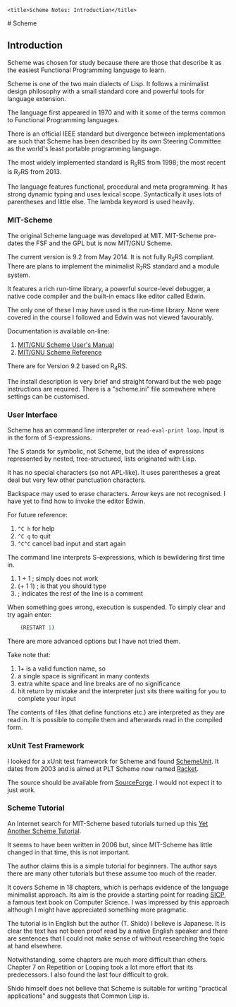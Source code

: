 <!DOCTYPE html>
<html lang="en-GB">
    <!-- scheme notes by NewForester is licensed under a Creative Commons Attribution-ShareAlike 4.0 International Licence. -->
<head>
    <meta charset="UTF-8" />
    <meta name="description" content="Notes on the Scheme programming language made while learning a bit about Functional Programming" />
    <meta name="keywords" content="Scheme" />
    <meta name="author" content="NewForester" />
    <meta name="viewport" content="width=device-width, initial-scale=1.0" />
    <link rel="stylesheet" href="../styles/style-sheet.css" />

    <title>Scheme Notes: Introduction</title>
</head>

<body>
# Scheme

## Introduction

Scheme was chosen for study because there are those that describe it as the easiest Functional Programming language to learn.

Scheme is one of the two main dialects of Lisp.
It follows a minimalist design philosophy with a small standard core and powerful tools for language extension.

The language first appeared in 1970 and with it some of the terms common to Functional Programming languages.

There is an official IEEE standard but divergence between implementations are such that Scheme has been described by its own Steering Committee
as the world's least portable programming language.

The most widely implemented standard is R<sub>5</sub>RS from 1998;  the most recent is R<sub>7</sub>RS from 2013.

The language features functional, procedural and meta programming.
It has strong dynamic typing and uses lexical scope.
Syntactically it uses lots of parentheses and little else.
The lambda keyword is used heavily.


### MIT-Scheme

The original Scheme language was developed at MIT.
MIT-Scheme pre-dates the FSF and the GPL but is now MIT/GNU Scheme.

The current version is 9.2 from May 2014.
It is not fully R<sub>5</sub>RS compliant.
There are plans to implement the minimalist R<sub>7</sub>RS standard and a module system.

It features a rich run-time library, a powerful source-level debugger, a native code compiler and the built-in emacs like editor called Edwin.

The only one of these I may have used is the run-time library.
None were covered in the course I followed and Edwin was not viewed favourably.

Documentation is available on-line:

 1. [MIT/GNU Scheme User's Manual](http://www.gnu.org/software/mit-scheme/documentation/mit-scheme-user/)
 1. [MIT/GNU Scheme Reference](http://www.gnu.org/software/mit-scheme/documentation/mit-scheme-ref/)

There are for Version 9.2 based on R<sub>4</sub>RS.

The install description is very brief and straight forward but the web page instructions are required.
There is a "scheme.ini" file somewhere where settings can be customised.


### User Interface

Scheme has an command line interpreter or `read-eval-print loop`.
Input is in the form of S-expressions.

The S stands for symbolic, not Scheme, but the idea of expressions represented by nested, tree-structured, lists originated with Lisp.

It has no special characters (so not APL-like).
It uses parentheses a great deal but very few other punctuation characters.

Backspace may used to erase characters.
Arrow keys are not recognised.
I have yet to find how to invoke the editor Edwin.

For future reference:

  1. `^C h` for help
  1. `^C q` to quit
  1. `^C^C` cancel bad input and start again

The command line interprets S-expressions, which is bewildering first time in.

  1. 1 + 1      ; simply does not work
  1. (+ 1 1)    ; is that you should type
  1. ; indicates the rest of the line is a comment

When something goes wrong, execution is suspended.
To simply clear and try again enter:

```scheme
    (RESTART 1)
```

There are more advanced options but I have not tried them.

Take note that:

  1. 1+ is a valid function name, so
  1. a single space is significant in many contexts
  1. extra white space and line breaks are of no significance
  1. hit return by mistake and the interpreter just sits there waiting for you to complete your input

The contents of files (that define functions etc.) are interpreted as they are read in.
It is possible to compile them and afterwards read in the compiled form.


### xUnit Test Framework

I looked for a xUnit test framework for Scheme and found [SchemeUnit](http://schematics.sourceforge.net/schemeunit/).
It dates from 2003 and is aimed at PLT Scheme now named [Racket](http://racket-lang.org/).

The source should be available from [SourceForge](https://sourceforge.net/projects/schematics/).
I would not expect it to just work.

### Scheme Tutorial

An Internet search for MIT-Scheme based tutorials turned up this [Yet Another Scheme Tutorial](http://www.shido.info/lisp/idx_scm_e.html).

It seems to have been written in 2006 but, since MIT-Scheme has little changed in that time, this is not important.

The author claims this is a simple tutorial for beginners.
The author says there are many other tutorials but these assume too much of the reader.

It covers Scheme in 18 chapters, which is perhaps evidence of the language minimalist approach.
Its aim is the provide a starting point for reading [SICP](http://mitpress.mit.edu/sicp/), a famous text book on Computer Science.
I was impressed by this approach although I might have appreciated something more pragmatic.

The tutorial is in English but the author (T. Shido) I believe is Japanese.
It is clear the text has not been proof read by a native English speaker and there are sentences that I could not make sense of without
researching the topic at hand elsewhere.

Notwithstanding, some chapters are much more difficult than others.
Chapter 7 on Repetition or Looping took a lot more effort that its predecessors.
I also found the last four difficult to grok.

Shido himself does not believe that Scheme is suitable for writing "practical applications" and suggests that Common Lisp is.

</body>
</html>
